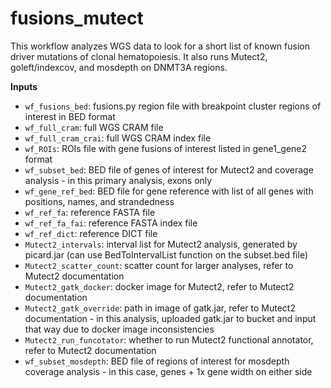 # fusions_mutect

This workflow analyzes WGS data to look for a short list of known fusion driver mutations of clonal hematopoiesis. It also runs Mutect2, goleft/indexcov, and mosdepth on DNMT3A regions.

**Inputs**

* `wf_fusions_bed`: fusions.py region file with breakpoint cluster regions of interest in BED format
* `wf_full_cram`: full WGS CRAM file
* `wf_full_cram_crai`: full WGS CRAM index file
* `wf_ROIs`: ROIs file with gene fusions of interest listed in gene1_gene2 format
* `wf_subset_bed`: BED file of genes of interest for Mutect2 and coverage analysis - in this primary analysis, exons only
* `wf_gene_ref_bed`: BED file for gene reference with list of all genes with positions, names, and strandedness
* `wf_ref_fa`: reference FASTA file
* `wf_ref_fa_fai`: reference FASTA index file
* `wf_ref_dict`: reference DICT file
* `Mutect2_intervals`: interval list for Mutect2 analysis, generated by picard.jar (can use BedToIntervalList function on the subset.bed file)
* `Mutect2_scatter_count`: scatter count for larger analyses, refer to Mutect2 documentation
* `Mutect2_gatk_docker`: docker image for Mutect2, refer to Mutect2 documentation
* `Mutect2_gatk_override`: path in image of gatk.jar, refer to Mutect2 documentation - in this analysis, uploaded gatk.jar to bucket and input that way due to docker image inconsistencies
* `Mutect2_run_funcotator`: whether to run Mutect2 functional annotator, refer to Mutect2 documentation
* `wf_subset_mosdepth`: BED file of regions of interest for mosdepth coverage analysis - in this case, genes + 1x gene width on either side
